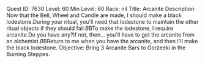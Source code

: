 Quest ID: 7630
Level: 60
Min Level: 60
Race: nil
Title: Arcanite
Description: Now that the Bell, Wheel and Candle are made, I should make a black lodestone.During your ritual, you'll need that lodestone to maintain the other ritual objects if they should fail.$B$BTo make the lodestone, I require arcanite.Do you have any?If not, then... you'll have to get the arcanite from an alchemist.$B$BReturn to me when you have the arcanite, and then I'll make the black lodestone.
Objective: Bring 3 Arcanite Bars to Gorzeeki in the Burning Steppes.
